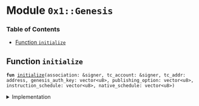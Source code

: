 
<a name="0x1_Genesis"></a>

# Module `0x1::Genesis`

### Table of Contents

-  [Function `initialize`](#0x1_Genesis_initialize)



<a name="0x1_Genesis_initialize"></a>

## Function `initialize`



<pre><code><b>fun</b> <a href="#0x1_Genesis_initialize">initialize</a>(association: &signer, tc_account: &signer, tc_addr: address, genesis_auth_key: vector&lt;u8&gt;, publishing_option: vector&lt;u8&gt;, instruction_schedule: vector&lt;u8&gt;, native_schedule: vector&lt;u8&gt;)
</code></pre>



<details>
<summary>Implementation</summary>


<pre><code><b>fun</b> <a href="#0x1_Genesis_initialize">initialize</a>(
    association: &signer,
    tc_account: &signer,
    tc_addr: address,
    genesis_auth_key: vector&lt;u8&gt;,
    publishing_option: vector&lt;u8&gt;,
    instruction_schedule: vector&lt;u8&gt;,
    native_schedule: vector&lt;u8&gt;,
) {
    <b>let</b> dummy_auth_key_prefix = x"00000000000000000000000000000000";

    <a href="Roles.md#0x1_Roles_grant_root_association_role">Roles::grant_root_association_role</a>(association);
    <a href="LibraConfig.md#0x1_LibraConfig_grant_privileges">LibraConfig::grant_privileges</a>(association);
    <a href="LibraAccount.md#0x1_LibraAccount_grant_association_privileges">LibraAccount::grant_association_privileges</a>(association);
    <a href="SlidingNonce.md#0x1_SlidingNonce_grant_privileges">SlidingNonce::grant_privileges</a>(association);
    <b>let</b> assoc_root_capability = <a href="Roles.md#0x1_Roles_extract_privilege_to_capability">Roles::extract_privilege_to_capability</a>&lt;AssociationRootRole&gt;(association);
    <b>let</b> create_config_capability = <a href="Roles.md#0x1_Roles_extract_privilege_to_capability">Roles::extract_privilege_to_capability</a>&lt;CreateOnChainConfig&gt;(association);
    <b>let</b> create_sliding_nonce_capability = <a href="Roles.md#0x1_Roles_extract_privilege_to_capability">Roles::extract_privilege_to_capability</a>&lt;CreateSlidingNonce&gt;(association);

    <a href="Roles.md#0x1_Roles_grant_treasury_compliance_role">Roles::grant_treasury_compliance_role</a>(tc_account, &assoc_root_capability);
    <a href="LibraAccount.md#0x1_LibraAccount_grant_treasury_compliance_privileges">LibraAccount::grant_treasury_compliance_privileges</a>(tc_account);
    <a href="Libra.md#0x1_Libra_grant_privileges">Libra::grant_privileges</a>(tc_account);
    <a href="DualAttestationLimit.md#0x1_DualAttestationLimit_grant_privileges">DualAttestationLimit::grant_privileges</a>(tc_account);
    <b>let</b> currency_registration_capability = <a href="Roles.md#0x1_Roles_extract_privilege_to_capability">Roles::extract_privilege_to_capability</a>&lt;RegisterNewCurrency&gt;(tc_account);
    <b>let</b> tc_capability = <a href="Roles.md#0x1_Roles_extract_privilege_to_capability">Roles::extract_privilege_to_capability</a>&lt;TreasuryComplianceRole&gt;(tc_account);

    <a href="Event.md#0x1_Event_publish_generator">Event::publish_generator</a>(association);

    // <a href="Event.md#0x1_Event">Event</a> and On-chain config setup
    <a href="LibraConfig.md#0x1_LibraConfig_initialize">LibraConfig::initialize</a>(
        association,
        &create_config_capability,
    );

    // Currency setup
    <a href="Libra.md#0x1_Libra_initialize">Libra::initialize</a>(association, &create_config_capability);

    // Set that this is testnet
    <a href="Testnet.md#0x1_Testnet_initialize">Testnet::initialize</a>(association);

    // Currency setup
    <b>let</b> (coin1_mint_cap, coin1_burn_cap) = <a href="Coin1.md#0x1_Coin1_initialize">Coin1::initialize</a>(
        association,
        &currency_registration_capability,
    );
    <b>let</b> (coin2_mint_cap, coin2_burn_cap) = <a href="Coin2.md#0x1_Coin2_initialize">Coin2::initialize</a>(
        association,
        &currency_registration_capability,
    );
    <a href="LBR.md#0x1_LBR_initialize">LBR::initialize</a>(
        association,
        &currency_registration_capability,
        &tc_capability,
    );

    <a href="LibraAccount.md#0x1_LibraAccount_initialize">LibraAccount::initialize</a>(association, &assoc_root_capability);
    <a href="LibraAccount.md#0x1_LibraAccount_create_root_association_account">LibraAccount::create_root_association_account</a>(
        <a href="Signer.md#0x1_Signer_address_of">Signer::address_of</a>(association),
        <b>copy</b> dummy_auth_key_prefix,
    );

    // Register transaction fee <b>resource</b>
    <a href="TransactionFee.md#0x1_TransactionFee_initialize">TransactionFee::initialize</a>(
        association,
        &tc_capability,
    );

    // Create the treasury compliance account
    <a href="LibraAccount.md#0x1_LibraAccount_create_treasury_compliance_account">LibraAccount::create_treasury_compliance_account</a>(
        &assoc_root_capability,
        &tc_capability,
        &create_sliding_nonce_capability,
        tc_addr,
        <b>copy</b> dummy_auth_key_prefix,
        coin1_mint_cap,
        coin1_burn_cap,
        coin2_mint_cap,
        coin2_burn_cap,
    );
    <a href="AccountLimits.md#0x1_AccountLimits_publish_unrestricted_limits">AccountLimits::publish_unrestricted_limits</a>(tc_account);
    <a href="AccountLimits.md#0x1_AccountLimits_certify_limits_definition">AccountLimits::certify_limits_definition</a>(&tc_capability, tc_addr);

    <a href="LibraTransactionTimeout.md#0x1_LibraTransactionTimeout_initialize">LibraTransactionTimeout::initialize</a>(association);
    <a href="LibraSystem.md#0x1_LibraSystem_initialize_validator_set">LibraSystem::initialize_validator_set</a>(association, &create_config_capability);
    <a href="LibraVersion.md#0x1_LibraVersion_initialize">LibraVersion::initialize</a>(association, &create_config_capability);

    <a href="DualAttestationLimit.md#0x1_DualAttestationLimit_initialize">DualAttestationLimit::initialize</a>(association, tc_account, &create_config_capability);
    <a href="LibraBlock.md#0x1_LibraBlock_initialize_block_metadata">LibraBlock::initialize_block_metadata</a>(association);
    <a href="LibraWriteSetManager.md#0x1_LibraWriteSetManager_initialize">LibraWriteSetManager::initialize</a>(association);
    <a href="LibraTimestamp.md#0x1_LibraTimestamp_initialize">LibraTimestamp::initialize</a>(association);

    <b>let</b> assoc_rotate_key_cap = <a href="LibraAccount.md#0x1_LibraAccount_extract_key_rotation_capability">LibraAccount::extract_key_rotation_capability</a>(association);
    <a href="LibraAccount.md#0x1_LibraAccount_rotate_authentication_key">LibraAccount::rotate_authentication_key</a>(&assoc_rotate_key_cap, <b>copy</b> genesis_auth_key);
    <a href="LibraAccount.md#0x1_LibraAccount_restore_key_rotation_capability">LibraAccount::restore_key_rotation_capability</a>(assoc_rotate_key_cap);

    <a href="LibraVMConfig.md#0x1_LibraVMConfig_initialize">LibraVMConfig::initialize</a>(
        association,
        association,
        &create_config_capability,
        publishing_option,
        instruction_schedule,
        native_schedule,
    );

    <b>let</b> config_rotate_key_cap = <a href="LibraAccount.md#0x1_LibraAccount_extract_key_rotation_capability">LibraAccount::extract_key_rotation_capability</a>(association);
    <a href="LibraAccount.md#0x1_LibraAccount_rotate_authentication_key">LibraAccount::rotate_authentication_key</a>(&config_rotate_key_cap, <b>copy</b> genesis_auth_key);
    <a href="LibraAccount.md#0x1_LibraAccount_restore_key_rotation_capability">LibraAccount::restore_key_rotation_capability</a>(config_rotate_key_cap);

    <b>let</b> tc_rotate_key_cap = <a href="LibraAccount.md#0x1_LibraAccount_extract_key_rotation_capability">LibraAccount::extract_key_rotation_capability</a>(tc_account);
    <a href="LibraAccount.md#0x1_LibraAccount_rotate_authentication_key">LibraAccount::rotate_authentication_key</a>(&tc_rotate_key_cap, <b>copy</b> genesis_auth_key);
    <a href="LibraAccount.md#0x1_LibraAccount_restore_key_rotation_capability">LibraAccount::restore_key_rotation_capability</a>(tc_rotate_key_cap);

    // Restore privileges
    <a href="Roles.md#0x1_Roles_restore_capability_to_privilege">Roles::restore_capability_to_privilege</a>(association, create_config_capability);
    <a href="Roles.md#0x1_Roles_restore_capability_to_privilege">Roles::restore_capability_to_privilege</a>(association, create_sliding_nonce_capability);
    <a href="Roles.md#0x1_Roles_restore_capability_to_privilege">Roles::restore_capability_to_privilege</a>(association, assoc_root_capability);

    <a href="Roles.md#0x1_Roles_restore_capability_to_privilege">Roles::restore_capability_to_privilege</a>(tc_account, currency_registration_capability);
    <a href="Roles.md#0x1_Roles_restore_capability_to_privilege">Roles::restore_capability_to_privilege</a>(tc_account, tc_capability);

    // Mark that genesis has finished. This must appear <b>as</b> the last call.
    <a href="LibraTimestamp.md#0x1_LibraTimestamp_set_time_has_started">LibraTimestamp::set_time_has_started</a>(association);
}
</code></pre>



</details>
